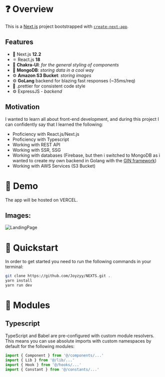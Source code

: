 # ❓ Overview
This is a [Next.js](https://nextjs.org/) project bootstrapped with [`create-next-app`](https://github.com/vercel/next.js/tree/canary/packages/create-next-app).

## Features
- 💎 Next.js **12.2**
- ⚛️ React.js **18**
- 🔮 **Chakra-UI**: *for the general styling of components*
- 🎁 **MongoDB**: *storing data in a cool way*
- ⚙️ **Amazon S3 Bucket**: *storing images*
- ⚙️ **GoLang** backend for blazing fast responses (~35ms/req)
- 🌈 .prettier for consistent code style
- ⚙️ ExpressJS - *backend*

## Motivation
I wanted to learn all about front-end development, and during this project I can confidently say that I learned the following:
- Proficiency with React.js/Next.js
- Proficiency with Typescript
- Working with REST API
- Working with SSR, SSG
- Working with databases (Firebase, but then i switched to MongoDB as i wanted to create my own backend in Golang with the [GIN framework](https://github.com/gin-gonic/gin))
- Working with AWS Services (S3 Bucket)

# 👀 Demo
The app will be hosted on VERCEL.
## Images:
![LandingPage](https://i.imgur.com/XTgaqwm.png)

# 🚀 Quickstart
In order to get started you need to run the following commands in your terminal:
```bash
git clone https://github.com/Joyzyy/NEXTS.git .
yarn install
yarn run dev
```

# 📘 Modules
## Typescript
TypeScript and Babel are pre-configured with custom module resolvers. This means you can use absolute imports with custom namespaces by default for the following modules:
```ts
import { Component } from '@/components/...'
import { Lib } from '@/lib/...'
import { Hook } from '@/hooks/...'
import { Constant } from '@/constants/...'
```
